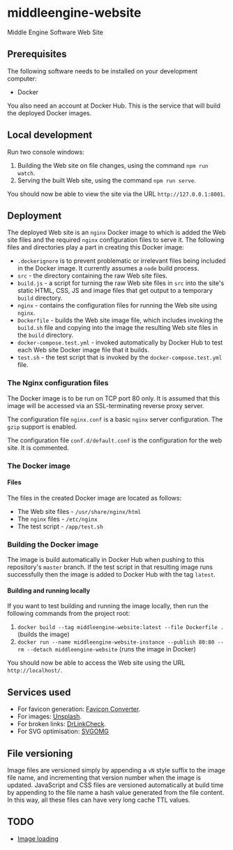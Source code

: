 # middleengine-website

Middle Engine Software Web Site

## Prerequisites

The following software needs to be installed on your development computer:

- Docker

You also need an account at Docker Hub. This is the service that will build the deployed Docker images.

## Local development

Run two console windows:

1. Building the Web site on file changes, using the command `npm run watch`.
2. Serving the built Web site, using the command `npm run serve`.

You should now be able to view the site via the URL `http://127.0.0.1:8001`.

## Deployment

The deployed Web site is an `nginx` Docker image to which is added the Web site files and the required `nginx` configuration files to serve it. The following files and directories play a part in creating this Docker image:

- `.dockerignore` is to prevent problematic or irrelevant files being included in the Docker image. It currently assumes a `node` build process.
- `src` - the directory containing the raw Web site files.
- `build.js` - a script for turning the raw Web site files in `src` into the site's static HTML, CSS, JS and image files that get output to a temporary `build` directory.
- `nginx` - contains the configuration files for running the Web site using `nginx`.
- `Dockerfile` - builds the Web site image file, which includes invoking the `build.sh` file and copying into the image the resulting Web site files in the `build` directory.
- `docker-compose.test.yml` - invoked automatically by Docker Hub to test each Web site Docker image file that it builds.
- `test.sh` - the test script that is invoked by the `docker-compose.test.yml` file.

### The Nginx configuration files

The Docker image is to be run on TCP port 80 only. It is assumed that this image will be accessed via an SSL-terminating reverse proxy server.

The configuration file `nginx.conf` is a basic `nginx` server configuration. The `gzip` support is enabled.

The configuration file `conf.d/default.conf` is the configuration for the web site. It is commented.

### The Docker image

#### Files

The files in the created Docker image are located as follows:

- The Web site files - `/usr/share/nginx/html`
- The `nginx` files - `/etc/nginx`
- The test script - `/app/test.sh`

### Building the Docker image

The image is build automatically in Docker Hub when pushing to this repository's `master` branch. If the test script in that resulting image runs successfully then the image is added to Docker Hub with the tag `latest`.

#### Building and running locally

If you want to test building and running the image locally, then run the following commands from the project root:

1. `docker build --tag middleengine-website:latest --file Dockerfile .` (builds the image)
2. `docker run --name middleengine-website-instance --publish 80:80 --rm --detach middleengine-website` (runs the image in Docker)

You should now be able to access the Web site using the URL `http://localhost/`.

## Services used

- For favicon generation: [Favicon Converter](https://favicon.io/favicon-converter/).
- For images: [Unsplash](https://unsplash.com/).
- For broken links: [DrLinkCheck](https://www.drlinkcheck.com/).
- For SVG optimisation: [SVGOMG](https://jakearchibald.github.io/svgomg/)

## File versioning

Image files are versioned simply by appending a `vN` style suffix to the image file name, and incrementing that version number when the image is updated. JavaScript and CSS files are versioned automatically at build time by appending to the file name a hash value generated from the file content. In this way, all these files can have very long cache TTL values.

## TODO

- [Image loading](https://developer.mozilla.org/en-US/docs/Web/API/GlobalEventHandlers/onloadstart)
